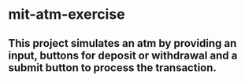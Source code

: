 # mit-atm-exercise

## This project simulates an atm by providing an input, buttons for deposit or withdrawal and a submit button to process the transaction. 